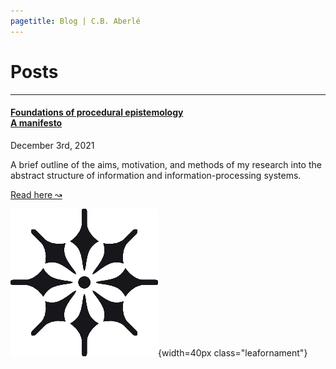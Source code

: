 ```yaml
---
pagetitle: Blog | C.B. Aberlé
---
```


# Posts

<div id="blogroll" class="narrow">

---

#### [<span class="dropcap">F</span>oundations of procedural epistemology<br> <span class="blogsubtitle">A manifesto</span>](posts/research-manifesto.html)

December 3rd, 2021

A brief outline of the aims, motivation, and methods of my research into the abstract structure of information and information-processing systems. 

[Read here &#8605;](posts/research-manifesto.html)

![](img/star-ornament.png){width=40px class="leafornament"}

</div>